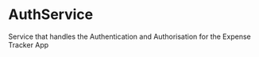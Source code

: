 # AuthService
Service that handles the Authentication and Authorisation for the Expense Tracker App
